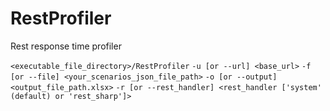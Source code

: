 # RestProfiler
Rest response time profiler

`<executable_file_directory>/RestProfiler`
  `-u [or --url] <base_url>`
  `-f [or --file] <your_scenarios_json_file_path>`
  `-o [or --output] <output_file_path.xlsx>`
  `-r [or --rest_handler] <rest_handler ['system' (default) or 'rest_sharp']>`
